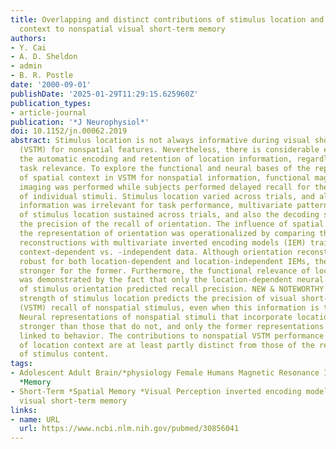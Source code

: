 ```yaml
---
title: Overlapping and distinct contributions of stimulus location and of spatial
  context to nonspatial visual short-term memory
authors:
- Y. Cai
- A. D. Sheldon
- admin
- B. R. Postle
date: '2000-09-01'
publishDate: '2025-01-29T11:29:15.625960Z'
publication_types:
- article-journal
publication: '*J Neurophysiol*'
doi: 10.1152/jn.00062.2019
abstract: Stimulus location is not always informative during visual short-term memory
  (VSTM) for nonspatial features. Nevertheless, there is considerable evidence for
  the automatic encoding and retention of location information, regardless of its
  task relevance. To explore the functional and neural bases of the representation
  of spatial context in VSTM for nonspatial information, functional magnetic resonance
  imaging was performed while subjects performed delayed recall for the orientation
  of individual stimuli. Stimulus location varied across trials, and although this
  information was irrelevant for task performance, multivariate pattern analysis decoding
  of stimulus location sustained across trials, and also the decoding strength, predicted
  the precision of the recall of orientation. The influence of spatial context on
  the representation of orientation was operationalized by comparing the orientation
  reconstructions with multivariate inverted encoding models (IEM) trained in location
  context-dependent vs. -independent data. Although orientation reconstructions were
  robust for both location-dependent and location-independent IEMs, they were markedly
  stronger for the former. Furthermore, the functional relevance of location context
  was demonstrated by the fact that only the location-dependent neural representations
  of stimulus orientation predicted recall precision. NEW & NOTEWORTHY Neural representation
  strength of stimulus location predicts the precision of visual short-term memory
  (VSTM) recall of nonspatial stimulus, even when this information is task irrelevant.
  Neural representations of nonspatial stimuli that incorporate location context are
  stronger than those that do not, and only the former representations are strongly
  linked to behavior. The contributions to nonspatial VSTM performance of the representation
  of location context are at least partly distinct from those of the representation
  of stimulus content.
tags:
- Adolescent Adult Brain/*physiology Female Humans Magnetic Resonance Imaging Male
  *Memory
- Short-Term *Spatial Memory *Visual Perception inverted encoding model location context
  visual short-term memory
links:
- name: URL
  url: https://www.ncbi.nlm.nih.gov/pubmed/30856041
---
```

